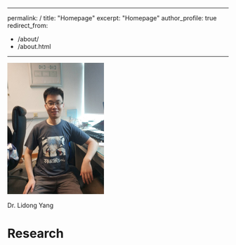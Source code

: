 ---
permalink: /
title: "Homepage"
excerpt: "Homepage"
author_profile: true
redirect_from: 
  - /about/
  - /about.html
 ---

<img src="/images/self.jpg" class="floatpic" width="220" height="300">

Dr. Lidong Yang


# Research



